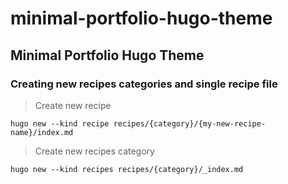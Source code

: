 # minimal-portfolio-hugo-theme

## Minimal Portfolio Hugo Theme 

### Creating new recipes categories and single recipe file

> Create new recipe

```hugo new --kind recipe recipes/{category}/{my-new-recipe-name}/index.md```

> Create new recipes category

```hugo new --kind recipes recipes/{category}/_index.md```
